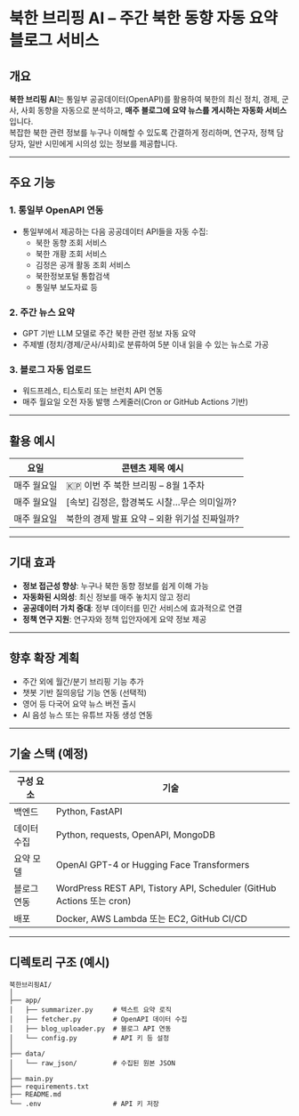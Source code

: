 # 북한 브리핑 AI – 주간 북한 동향 자동 요약 블로그 서비스

## 개요

**북한 브리핑 AI**는 통일부 공공데이터(OpenAPI)를 활용하여 북한의 최신 정치, 경제, 군사, 사회 동향을 자동으로 분석하고, **매주 블로그에 요약 뉴스를 게시하는 자동화 서비스**입니다.  
복잡한 북한 관련 정보를 누구나 이해할 수 있도록 간결하게 정리하며, 연구자, 정책 담당자, 일반 시민에게 시의성 있는 정보를 제공합니다.

---

## 주요 기능

### 1. **통일부 OpenAPI 연동**
- 통일부에서 제공하는 다음 공공데이터 API들을 자동 수집:
  - 북한 동향 조회 서비스
  - 북한 개황 조회 서비스
  - 김정은 공개 활동 조회 서비스
  - 북한정보포털 통합검색
  - 통일부 보도자료 등

### 2. **주간 뉴스 요약**
- GPT 기반 LLM 모델로 주간 북한 관련 정보 자동 요약
- 주제별 (정치/경제/군사/사회)로 분류하여 5분 이내 읽을 수 있는 뉴스로 가공

### 3. **블로그 자동 업로드**
- 워드프레스, 티스토리 또는 브런치 API 연동
- 매주 월요일 오전 자동 발행 스케줄러(Cron or GitHub Actions 기반)

---

## 활용 예시

| 요일 | 콘텐츠 제목 예시 |
|------|------------------|
| 매주 월요일 | 🇰🇵 이번 주 북한 브리핑 – 8월 1주차 |
| 매주 월요일 | [속보] 김정은, 함경북도 시찰…무슨 의미일까? |
| 매주 월요일 | 북한의 경제 발표 요약 – 외환 위기설 진짜일까? |

---

## 기대 효과

- **정보 접근성 향상**: 누구나 북한 동향 정보를 쉽게 이해 가능
- **자동화된 시의성**: 최신 정보를 매주 놓치지 않고 정리
- **공공데이터 가치 증대**: 정부 데이터를 민간 서비스에 효과적으로 연결
- **정책 연구 지원**: 연구자와 정책 입안자에게 요약 정보 제공

---

## 향후 확장 계획

- 주간 외에 월간/분기 브리핑 기능 추가
- 챗봇 기반 질의응답 기능 연동 (선택적)
- 영어 등 다국어 요약 뉴스 버전 출시
- AI 음성 뉴스 또는 유튜브 자동 생성 연동

---

## 기술 스택 (예정)

| 구성 요소 | 기술 |
|-----------|------|
| 백엔드 | Python, FastAPI |
| 데이터 수집 | Python, requests, OpenAPI, MongoDB |
| 요약 모델 | OpenAI GPT-4 or Hugging Face Transformers |
| 블로그 연동 | WordPress REST API, Tistory API, Scheduler (GitHub Actions 또는 cron) |
| 배포 | Docker, AWS Lambda 또는 EC2, GitHub CI/CD |

---

## 디렉토리 구조 (예시)

```
북한브리핑AI/
│
├── app/
│   ├── summarizer.py     # 텍스트 요약 로직
│   ├── fetcher.py        # OpenAPI 데이터 수집
│   ├── blog_uploader.py  # 블로그 API 연동
│   └── config.py         # API 키 등 설정
│
├── data/
│   └── raw_json/         # 수집된 원본 JSON
│
├── main.py
├── requirements.txt
├── README.md
└── .env                  # API 키 저장
```

